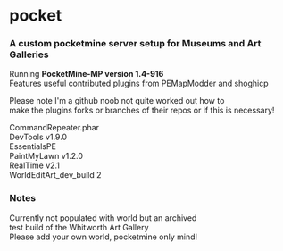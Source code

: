 # pocket
<h3>A custom pocketmine server setup for Museums and Art Galleries</h3>

<p>Running <strong>PocketMine-MP version 1.4-916</strong> <br>Features useful contributed plugins from PEMapModder and shoghicp</p><p>Please note I'm a github noob not quite worked out how to <br>make the plugins forks or branches of their repos or if this is necessary!</p>

<p>CommandRepeater.phar 
<br>DevTools v1.9.0 
<br>EssentialsPE 
<br>PaintMyLawn v1.2.0
<br>RealTime v2.1 
<br>WorldEditArt_dev_build 2
</br></p>

<h3>Notes</h3>
<p>Currently not populated with world but an archived <br>test build of the Whitworth Art Gallery
<br>Please add your own world, pocketmine only mind!
</p>
